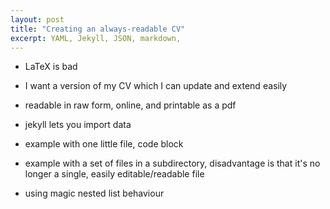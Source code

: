 ```yaml
---
layout: post
title: "Creating an always-readable CV"
excerpt: YAML, Jekyll, JSON, markdown,
---
```


- LaTeX is bad
- I want a version of my CV which I can update and extend easily
- readable in raw form, online, and printable as a pdf

- jekyll lets you import data
- example with one little file, code block
- example with a set of files in a subdirectory, disadvantage is that it's no longer a single, easily editable/readable file

- using magic nested list behaviour
